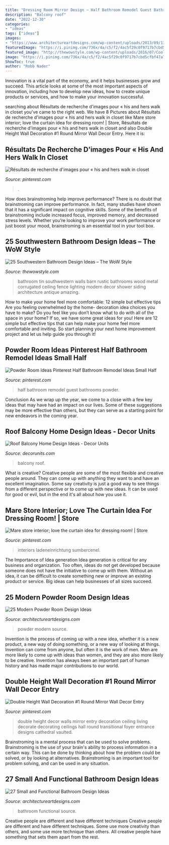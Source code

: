```yaml
---
title: "Dressing Room Mirror Design ~ Half Bathroom Remodel Guest Bathrooms Powder"
description: "Balcony roof"
date: "2022-12-30"
categories:
- "ideas"
tags: ["ideas"]
images:
- "https://www.architectureartdesigns.com/wp-content/uploads/2013/09/131.jpg"
featuredImage: "https://i.pinimg.com/736x/4a/c5/f2/4ac5f29c0f9717b7cbd5cfbf47a7338b.jpg"
featured_image: "http://thewowstyle.com/wp-content/uploads/2016/07/Cool-Southwestern-Bathroom-Design-Ideas.jpg"
image: "https://i.pinimg.com/736x/4a/c5/f2/4ac5f29c0f9717b7cbd5cfbf47a7338b.jpg"
ShowToc: true
author: "Robb Nader"
---
```



Innovation is a vital part of the economy, and it helps businesses grow and succeed. This article looks at some of the most important aspects of innovation, including how to develop new ideas, how to create unique products or services, and how to make your innovation successful.

	

		
searching about Résultats de recherche d&#039;images pour « his and hers walk in closet you've came to the right web. We have 8 Pictures about Résultats de recherche d&#039;images pour « his and hers walk in closet like Mare store interior; love the curtain idea for dressing room! | Store, Résultats de recherche d&#039;images pour « his and hers walk in closet and also Double Height Wall Decoration #1 Round Mirror Wall Decor Entry. Here it is:
		
    
## Résultats De Recherche D&#039;images Pour « His And Hers Walk In Closet

<img loading=lazy src="https://i.pinimg.com/736x/b7/3a/bf/b73abfe3b7049e7805047b5a10960f3c.jpg" onerror="this.onerror=null;this.src='https://tse2.mm.bing.net/th?id=OIP.KYLD8YIu1KlV7mjPXxTyDgHaLG&amp;pid=15.1';" alt="Résultats de recherche d&#039;images pour « his and hers walk in closet">

_Source: pinterest.com_

>. 

	

How does brainstroming help improve performance?
There is no doubt that brainstroming can improve performance. In fact, many studies have shown that it has a significant impact on cognitive skills. Some of the benefits of brainstroming include increased focus, improved memory, and decreased stress levels. Whether you’re looking to improve your work performance or just boost your mood, brainstroming is an essential tool in your tool box.

    
## 25 Southwestern Bathroom Design Ideas – The WoW Style

<img loading=lazy src="http://thewowstyle.com/wp-content/uploads/2016/07/Cool-Southwestern-Bathroom-Design-Ideas.jpg" onerror="this.onerror=null;this.src='https://tse2.mm.bing.net/th?id=OIP.Hf4a_14yBq4gZjqFW3aeoAHaJ3&amp;pid=15.1';" alt="25 Southwestern Bathroom Design Ideas – The WoW Style">

_Source: thewowstyle.com_

>bathroom tin southwestern walls barn rustic bathrooms wood metal corrugated ceiling fence lighting modern decor shower siding architecture antique amazing. 

	

How to make your home feel more comfortable: 12 simple but effective tips
Are you feeling overwhelmed by the home- decoration idea choices you have to make? Do you feel like you don’t know what to do with all of the space in your home? If so, we have some great ideas for you! Here are 12 simple but effective tips that can help make your home feel more comfortable and inviting. So start planning your next home improvement project and let us help guide you through it!

    
## Powder Room Ideas Pinterest Half Bathroom Remodel Ideas Small Half

<img loading=lazy src="https://i.pinimg.com/736x/4a/c5/f2/4ac5f29c0f9717b7cbd5cfbf47a7338b.jpg" onerror="this.onerror=null;this.src='https://tse4.mm.bing.net/th?id=OIP.2eBxZFdxYN3V7eZ5N7Xu3gHaKU&amp;pid=15.1';" alt="Powder Room Ideas Pinterest Half Bathroom Remodel Ideas Small Half">

_Source: pinterest.com_

>half bathroom remodel guest bathrooms powder. 

	

Conclusion
As we wrap up the year, we come to a close with a few key ideas that may have had an impact on our lives. Some of these suggestions may be more effective than others, but they can serve as a starting point for new endeavors in the coming year.

    
## Roof Balcony Home Design Ideas - Decor Units

<img loading=lazy src="https://1.bp.blogspot.com/-OzBaecY9RPw/WcBEjEwaavI/AAAAAAAA6Ps/jRNjlYU6VXESeWHsfcYsXTayXXiIJgLiQCLcBGAs/s1600/13.jpg" onerror="this.onerror=null;this.src='https://tse3.mm.bing.net/th?id=OIP.0QieTSwQ4dUzNv7RpumceAHaJ3&amp;pid=15.1';" alt="Roof Balcony Home Design Ideas - Decor Units">

_Source: decorunits.com_

>balcony roof. 

	

What is creative?
Creative people are some of the most flexible and creative people around. They can come up with anything they want to and have an excellent imagination. Some say creativity is just a good way to see things from a different perspective or to come up with new ideas. It can be used for good or evil, but in the end it's all about how you use it.

    
## Mare Store Interior; Love The Curtain Idea For Dressing Room! | Store

<img loading=lazy src="https://i.pinimg.com/736x/c9/11/c7/c911c7499f8ab54be0e1dd485151d5c2.jpg" onerror="this.onerror=null;this.src='https://tse2.mm.bing.net/th?id=OIP.D4_KxsqV4V8_F6yaENO2gwHaLd&amp;pid=15.1';" alt="Mare store interior; love the curtain idea for dressing room! | Store">

_Source: pinterest.com_

>interiors ladeneinrichtung sumbercenel. 

	

The Importance of Idea generation
Idea generation is critical for any business and organization. Too often, ideas do not get developed because someone does not have the initiative to come up with them. Without an idea, it can be difficult to create something new or improve an existing product or service. Big ideas can help businesses of all sizes succeed.

    
## 25 Modern Powder Room Design Ideas

<img loading=lazy src="https://www.architectureartdesigns.com/wp-content/uploads/2013/09/131.jpg" onerror="this.onerror=null;this.src='https://tse4.mm.bing.net/th?id=OIP.ho0aIP7erbwckDgDspF1oQAAAA&amp;pid=15.1';" alt="25 Modern Powder Room Design Ideas">

_Source: architectureartdesigns.com_

>powder modern source. 

	

Invention is the process of coming up with a new idea, whether it is a new product, a new way of doing something, or a new way of looking at things. Invention can come from anyone, but often it is the work of men. Men are more likely to come up with ideas than women, and they are also more likely to be creative. Invention has always been an important part of human history and has made major contributions to our world.

    
## Double Height Wall Decoration #1 Round Mirror Wall Decor Entry

<img loading=lazy src="https://i.pinimg.com/736x/84/00/75/840075b67efbd2cb1c22c07dcb04af34.jpg" onerror="this.onerror=null;this.src='https://tse3.mm.bing.net/th?id=OIP.pwpS5sX270jvgkd8mEIAlQHaLJ&amp;pid=15.1';" alt="Double Height Wall Decoration #1 Round Mirror Wall Decor Entry">

_Source: pinterest.com_

>double height decor walls mirror entry decoration ceiling living decorate decorating ceilings hall round transitional foyer entrance designs cathedral vaulted. 

	

Brainstroming is a mental process that can be used to solve problems. Brainstroming is the use of your brain's ability to process information in a certain way. This can be done by thinking about how the problem could be solved, or by looking at alternatives. Brainstroming is an important tool for problem solving, and can be used in any situation.

    
## 27 Small And Functional Bathroom Design Ideas

<img loading=lazy src="https://www.architectureartdesigns.com/wp-content/uploads/2013/12/119.jpg" onerror="this.onerror=null;this.src='https://tse1.mm.bing.net/th?id=OIP.MjTCFr_5VqV95kND6dnTnQAAAA&amp;pid=15.1';" alt="27 Small and Functional Bathroom Design Ideas">

_Source: architectureartdesigns.com_

>bathroom functional source. 

	

Creative people are different and have different techniques
Creative people are different and have different techniques. Some use more creativity than others, and some use more technique than others. All creative people have something that sets them apart from the rest.

